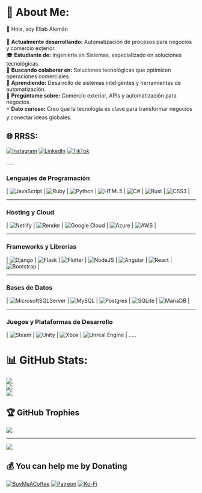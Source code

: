 # 💫 About Me:
🌟 Hola, soy Eliab Alemán<br><br>🔭 
 **Actualmente desarrollando:** 
Automatización de procesos para negocios y comercio exterior.<br>🎓 
**Estudiante de:** Ingeniería en Sistemas, especializado en soluciones tecnológicas.<br>👯 
**Buscando colaborar en:** Soluciones tecnológicas que optimicen operaciones comerciales.<br>🌱
**Aprendiendo:**
Desarrollo de sistemas inteligentes y herramientas de automatización.<br>💬
**Pregúntame sobre:**
Comercio exterior, APIs y automatización para negocios.<br>⚡ 
**Dato curioso:**
Creo que la tecnología es clave para transformar negocios y conectar ideas globales.


## 🌐 RRSS:
[![Instagram](https://img.shields.io/badge/Instagram-%23E4405F.svg?logo=Instagram&logoColor=white)](https://instagram.com/Eliab_explicit) [![LinkedIn](https://img.shields.io/badge/LinkedIn-%230077B5.svg?logo=linkedin&logoColor=white)](https://linkedin.com/in/Eliab-aleman) [![TikTok](https://img.shields.io/badge/TikTok-%23000000.svg?logo=TikTok&logoColor=white)](https://tiktok.com/@Eliab.dev) 

.....
### Lenguajes de Programación
| ![JavaScript](https://img.shields.io/badge/javascript-%23323330.svg?style=plastic&logo=javascript&logoColor=%23F7DF1E) | ![Ruby](https://img.shields.io/badge/ruby-%23CC342D.svg?style=plastic&logo=ruby&logoColor=white) | ![Python](https://img.shields.io/badge/python-3670A0?style=plastic&logo=python&logoColor=ffdd54) | ![HTML5](https://img.shields.io/badge/html5-%23E34F26.svg?style=plastic&logo=html5&logoColor=white) | ![C#](https://img.shields.io/badge/c%23-%23239120.svg?style=plastic&logo=csharp&logoColor=white) | ![Rust](https://img.shields.io/badge/rust-%23000000.svg?style=plastic&logo=rust&logoColor=white) | ![CSS3](https://img.shields.io/badge/css3-%231572B6.svg?style=plastic&logo=css3&logoColor=white) |

---

### Hosting y Cloud
| ![Netlify](https://img.shields.io/badge/netlify-%23000000.svg?style=plastic&logo=netlify&logoColor=#00C7B7) | ![Render](https://img.shields.io/badge/Render-%46E3B7.svg?style=plastic&logo=render&logoColor=white) | ![Google Cloud](https://img.shields.io/badge/GoogleCloud-%234285F4.svg?style=plastic&logo=google-cloud&logoColor=white) | ![Azure](https://img.shields.io/badge/azure-%230072C6.svg?style=plastic&logo=microsoftazure&logoColor=white) | ![AWS](https://img.shields.io/badge/AWS-%23FF9900.svg?style=plastic&logo=amazon-aws&logoColor=white) |

---

### Frameworks y Librerías
| ![Django](https://img.shields.io/badge/django-%23092E20.svg?style=plastic&logo=django&logoColor=white) | ![Flask](https://img.shields.io/badge/flask-%23000.svg?style=plastic&logo=flask&logoColor=white) | ![Flutter](https://img.shields.io/badge/Flutter-%2302569B.svg?style=plastic&logo=Flutter&logoColor=white) | ![NodeJS](https://img.shields.io/badge/node.js-6DA55F?style=plastic&logo=node.js&logoColor=white) | ![Angular](https://img.shields.io/badge/angular-%23DD0031.svg?style=plastic&logo=angular&logoColor=white) | ![React](https://img.shields.io/badge/react-%2320232a.svg?style=plastic&logo=react&logoColor=%2361DAFB) | ![Bootstrap](https://img.shields.io/badge/bootstrap-%238511FA.svg?style=plastic&logo=bootstrap&logoColor=white) |

---

### Bases de Datos
| ![MicrosoftSQLServer](https://img.shields.io/badge/Microsoft%20SQL%20Server-CC2927?style=plastic&logo=microsoft%20sql%20server&logoColor=white) | ![MySQL](https://img.shields.io/badge/mysql-4479A1.svg?style=plastic&logo=mysql&logoColor=white) | ![Postgres](https://img.shields.io/badge/postgres-%23316192.svg?style=plastic&logo=postgresql&logoColor=white) | ![SQLite](https://img.shields.io/badge/sqlite-%2307405e.svg?style=plastic&logo=sqlite&logoColor=white) | ![MariaDB](https://img.shields.io/badge/MariaDB-003545?style=plastic&logo=mariadb&logoColor=white) |

---

### Juegos y Plataformas de Desarrollo
| ![Steam](https://img.shields.io/badge/steam-%23000000.svg?style=plastic&logo=steam&logoColor=white) | ![Unity](https://img.shields.io/badge/unity-%23000000.svg?style=plastic&logo=unity&logoColor=white) | ![Xbox](https://img.shields.io/badge/xbox-%23107C10.svg?style=plastic&logo=xbox&logoColor=white) | ![Unreal Engine](https://img.shields.io/badge/unrealengine-%23313131.svg?style=plastic&logo=unrealengine&logoColor=white) |
.....

# 📊 GitHub Stats:
![](https://github-readme-stats.vercel.app/api?username=IngELIAB&theme=radical&hide_border=false&include_all_commits=false&count_private=true)<br/>
![](https://github-readme-streak-stats.herokuapp.com/?user=IngELIAB&theme=radical&hide_border=false)<br/>
![](https://github-readme-stats.vercel.app/api/top-langs/?username=IngELIAB&theme=radical&hide_border=false&include_all_commits=false&count_private=true&layout=compact)

## 🏆 GitHub Trophies
![](https://github-profile-trophy.vercel.app/?username=IngELIAB&theme=transparent&no-frame=false&no-bg=true&margin-w=4)

---
[![](https://visitcount.itsvg.in/api?id=IngELIAB&icon=5&color=2)](https://visitcount.itsvg.in)

  ## 💰 You can help me by Donating
  [![BuyMeACoffee](https://img.shields.io/badge/Buy%20Me%20a%20Coffee-ffdd00?style=for-the-badge&logo=buy-me-a-coffee&logoColor=black)](https://buymeacoffee.com/https://buymeacoffee.com/eliabalemac?new=1) [![Patreon](https://img.shields.io/badge/Patreon-F96854?style=for-the-badge&logo=patreon&logoColor=white)](https://patreon.com/patreon.com/Eliabaleman) [![Ko-Fi](https://img.shields.io/badge/Ko--fi-F16061?style=for-the-badge&logo=ko-fi&logoColor=white)](https://ko-fi.com/ko-fi.com/eliabaleman) 
